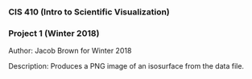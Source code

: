 ### CIS 410 (Intro to Scientific Visualization)
### Project 1 (Winter 2018)

Author: Jacob Brown for Winter 2018

Description: Produces a PNG image of an isosurface from the data file.
